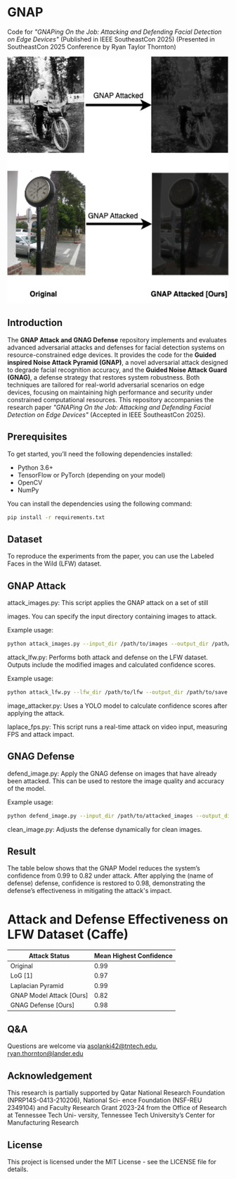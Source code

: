 # GNAP

Code for *"GNAPing On the Job: Attacking and Defending Facial Detection on Edge Devices"* (Published in IEEE SoutheastCon 2025) (Presented in SoutheastCon 2025 Conference by Ryan Taylor Thornton)

<p align='center'>
  <img src='images/Attack-Overview-Figure.png' width='700'/>
</p>

## Introduction

The **GNAP Attack and GNAG Defense** repository implements and evaluates advanced adversarial attacks and defenses for facial detection systems on resource-constrained edge devices. It provides the code for the **Guided inspired Noise Attack Pyramid (GNAP)**, a novel adversarial attack designed to degrade facial recognition accuracy, and the **Guided Noise Attack Guard (GNAG)**, a defense strategy that restores system robustness. Both techniques are tailored for real-world adversarial scenarios on edge devices, focusing on maintaining high performance and security under constrained computational resources. This repository accompanies the research paper *"GNAPing On the Job: Attacking and Defending Facial Detection on Edge Devices"* (Accepted in IEEE SoutheastCon 2025).

## Prerequisites

To get started, you’ll need the following dependencies installed:

- Python 3.6+
- TensorFlow or PyTorch (depending on your model)
- OpenCV
- NumPy

You can install the dependencies using the following command:

```bash
pip install -r requirements.txt
```
## Dataset
To reproduce the experiments from the paper, you can use the Labeled Faces in the Wild (LFW) dataset.

## GNAP Attack
attack_images.py: This script applies the GNAP attack on a set of still 

images. You can specify the input directory containing images to attack.

Example usage:

```bash
python attack_images.py --input_dir /path/to/images --output_dir /path/to/save
```
attack_lfw.py: Performs both attack and defense on the LFW dataset. Outputs include the modified images and calculated confidence scores.

Example usage:

```bash
python attack_lfw.py --lfw_dir /path/to/lfw --output_dir /path/to/save
```
image_attacker.py: Uses a YOLO model to calculate confidence scores after applying the attack.

laplace_fps.py: This script runs a real-time attack on video input, measuring FPS and attack impact.

## GNAG Defense
defend_image.py: Apply the GNAG defense on images that have already been attacked. This can be used to restore the image quality and accuracy of the model.

Example usage:

```bash
python defend_image.py --input_dir /path/to/attacked_images --output_dir /path/to/save
```
clean_image.py: Adjusts the defense dynamically for clean images.

## Result 
The table below shows that the GNAP Model reduces the system’s confidence from 0.99 to 0.82 under attack. After applying the (name of defense) defense, confidence is restored to 0.98, demonstrating the defense’s effectiveness in mitigating the attack's impact.

# Attack and Defense Effectiveness on LFW Dataset (Caffe)
| Attack Status           | Mean Highest Confidence |
|-------------------------|-------------------------|
| Original                | 0.99                    |
| LoG [1]                 | 0.97                    |
| Laplacian Pyramid       | 0.99                    |
| GNAP Model Attack [Ours]| 0.82                    |
| GNAG Defense [Ours]     | 0.98                    |

## Q&A
Questions are welcome via asolanki42@tntech.edu, ryan.thornton@lander.edu

## Acknowledgement
This research is partially supported by Qatar National
Research Foundation (NPRP14S-0413-210206), National Sci-
ence Foundation (NSF-REU 2349104) and Faculty Research
Grant 2023-24 from the Office of Research at Tennessee Tech Uni-
versity, Tennessee Tech University’s Center for Manufacturing
Research

## License
This project is licensed under the MIT License - see the LICENSE file for details.
